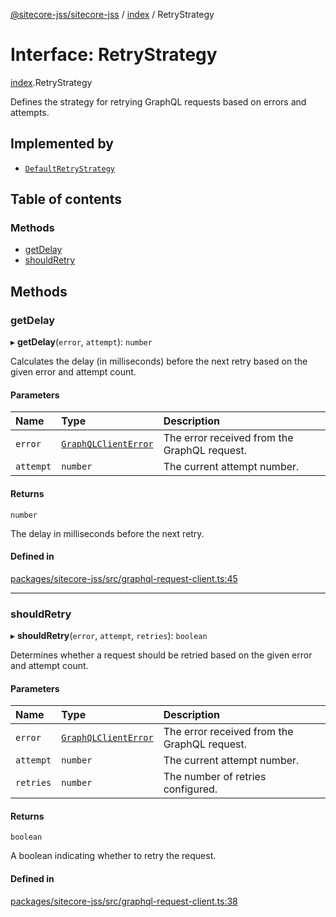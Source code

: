 [@sitecore-jss/sitecore-jss](../README.md) / [index](../modules/index.md) / RetryStrategy

# Interface: RetryStrategy

[index](../modules/index.md).RetryStrategy

Defines the strategy for retrying GraphQL requests based on errors and attempts.

## Implemented by

- [`DefaultRetryStrategy`](../classes/index.DefaultRetryStrategy.md)

## Table of contents

### Methods

- [getDelay](index.RetryStrategy.md#getdelay)
- [shouldRetry](index.RetryStrategy.md#shouldretry)

## Methods

### getDelay

▸ **getDelay**(`error`, `attempt`): `number`

Calculates the delay (in milliseconds) before the next retry based on the given error and attempt count.

#### Parameters

| Name | Type | Description |
| :------ | :------ | :------ |
| `error` | [`GraphQLClientError`](../modules/graphql.md#graphqlclienterror) | The error received from the GraphQL request. |
| `attempt` | `number` | The current attempt number. |

#### Returns

`number`

The delay in milliseconds before the next retry.

#### Defined in

[packages/sitecore-jss/src/graphql-request-client.ts:45](https://github.com/Sitecore/jss/blob/7ff78933e/packages/sitecore-jss/src/graphql-request-client.ts#L45)

___

### shouldRetry

▸ **shouldRetry**(`error`, `attempt`, `retries`): `boolean`

Determines whether a request should be retried based on the given error and attempt count.

#### Parameters

| Name | Type | Description |
| :------ | :------ | :------ |
| `error` | [`GraphQLClientError`](../modules/graphql.md#graphqlclienterror) | The error received from the GraphQL request. |
| `attempt` | `number` | The current attempt number. |
| `retries` | `number` | The number of retries configured. |

#### Returns

`boolean`

A boolean indicating whether to retry the request.

#### Defined in

[packages/sitecore-jss/src/graphql-request-client.ts:38](https://github.com/Sitecore/jss/blob/7ff78933e/packages/sitecore-jss/src/graphql-request-client.ts#L38)
